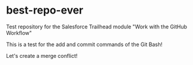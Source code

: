 # best-repo-ever
Test repository for the Salesforce Trailhead module "Work with the GitHub Workflow"

This is a test for the add and commit commands of the Git Bash!

Let's create a merge conflict!

